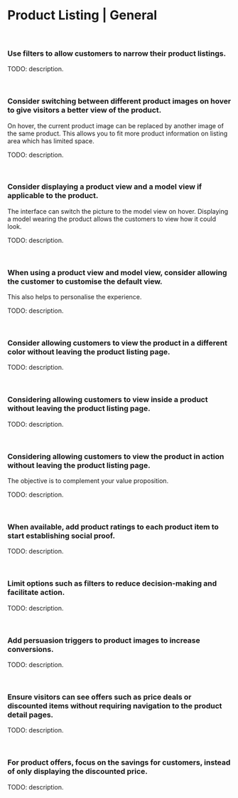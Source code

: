 # Product Listing | General

<br>


### Use filters to allow customers to narrow their product listings.

TODO: description.

<br>


### Consider switching between different product images on hover to give visitors a better view of the product.

On hover, the current product image can be replaced by another image of the same product. This allows you to fit more product information on listing area which
has limited space.

TODO: description.

<br>


### Consider displaying a product view and a model view if applicable to the product.

The interface can switch the picture to the model view on hover. Displaying a model wearing the product allows the customers to view how it could look.

TODO: description.

<br>

### When using a product view and model view, consider allowing the customer to customise the default view.

This also helps to personalise the experience.

TODO: description.

<br>


### Consider allowing customers to view the product in a different color without leaving the product listing page.

TODO: description.

<br>


### Considering allowing customers to view inside a product without leaving the product listing page.

TODO: description.

<br>


### Considering allowing customers to view the product in action without leaving the product listing page.

The objective is to complement your value proposition.

TODO: description.

<br>


### When available, add product ratings to each product item to start establishing social proof.

TODO: description.

<br>


### Limit options such as filters to reduce decision-making and facilitate action.


TODO: description.

<br>


### Add persuasion triggers to product images to increase conversions.

TODO: description.

<br>


### Ensure visitors can see offers such as price deals or discounted items without requiring navigation to the product detail pages.

TODO: description.

<br>


### For product offers, focus on the savings for customers, instead of only displaying the discounted price.

TODO: description.

<br>


